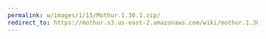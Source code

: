 ```yaml
---
permalink: w/images/1/15/Mothur.1.30.1.zip/
redirect_to: https://mothur.s3.us-east-2.amazonaws.com/wiki/mothur.1.30.1.zip
---
```


